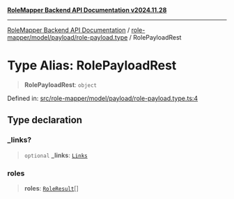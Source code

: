 [**RoleMapper Backend API Documentation v2024.11.28**](../../../../../README.md)

***

[RoleMapper Backend API Documentation](../../../../../modules.md) / [role-mapper/model/payload/role-payload.type](../README.md) / RolePayloadRest

# Type Alias: RolePayloadRest

> **RolePayloadRest**: `object`

Defined in: [src/role-mapper/model/payload/role-payload.type.ts:4](https://github.com/FlowCraft-AG/RoleMapper/blob/64577d705cc4c579b4cd41d48895a5fa1f3b9249/backend/src/role-mapper/model/payload/role-payload.type.ts#L4)

## Type declaration

### \_links?

> `optional` **\_links**: [`Links`](../../../types/link.type/type-aliases/Links.md)

### roles

> **roles**: [`RoleResult`](RoleResult.md)[]

